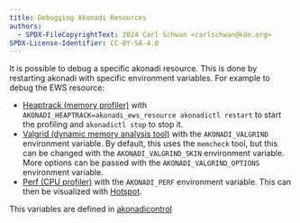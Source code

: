 ```yaml
---
title: Debugging Akonadi Resources
authors:
  - SPDX-FileCopyrightText: 2024 Carl Schwan <carlschwan@kde.org>
SPDX-License-Identifier: CC-BY-SA-4.0
---
```


It is possible to debug a specific akonadi resource. This is done by restarting
akonadi with specific environment variables. For example to debug the EWS resource:

- [Heaptrack (memory profiler)](https://invent.kde.org/sdk/heaptrack) with
  `AKONADI_HEAPTRACK=akonadi_ews_resource akonadictl restart` to start the
  profiling and `akonadictl stop` to stop it.
- [Valgrid (dynamic memory analysis tool)](https://valgrind.org/) with the
  `AKONADI_VALGRIND` environment variable. By default, this uses the `memcheck`
  tool, but this can be changed with the `AKONADI_VALGRIND_SKIN` environment
  variable. More options can be passed with the `AKONADI_VALGRIND_OPTIONS`
  environment variable.
- [Perf (CPU profiler)](https://perf.wiki.kernel.org/index.php/Main_Page) with the `AKONADI_PERF`
  environment variable. This can then be visualized with
  [Hotspot](https://github.com/KDAB/hotspot).

This variables are defined in [akonadicontrol](https://invent.kde.org/pim/akonadi/-/blob/master/src/akonadicontrol/processcontrol.cpp?ref_type=heads#L164)